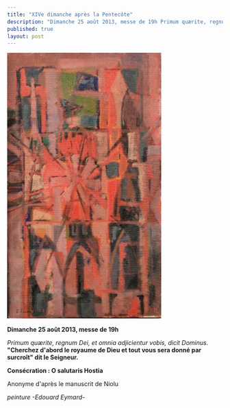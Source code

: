 ```yaml
---
title: "XIVe dimanche après la Pentecôte"
description: "Dimanche 25 août 2013, messe de 19h Primum quærite, regnum Dei, et omnia adjicientur vobis, dicit Dominus. &quot;Cherchez d'abord le royaume de Dieu et tout vous sera donné par surcroît&quot; dit le Seigneur. Consécration : O salutaris Hostia Anonyme d'après le..."
published: true
layout: post
---
```



![](/images/2013-08-25-edouard-eymard.jpg)

**Dimanche 25 août 2013, messe de 19h**

*Primum quærite, regnum Dei, et omnia adjicientur vobis, dicit Dominus.*  
**"Cherchez d'abord le royaume de Dieu et tout vous sera donné par surcroît" dit le Seigneur.**

**Consécration : O salutaris Hostia**

Anonyme d'après le manuscrit de Niolu

*peinture -Edouard Eymard-*